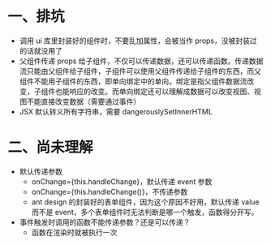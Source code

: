 # 一、排坑
- 调用 ui 库里封装好的组件时，不要乱加属性，会被当作 props，没被封装过的话就没用了
- 父组件传递 props 给子组件，不仅可以传递数据，还可以传递函数。传递数据流只能由父组件给子组件，子组件可以使用父组件传递给子组件的东西，而父组件不能用子组件的东西，即单向绑定中的单向。绑定是指父组件数据流改变，子组件也能响应的改变。而单向绑定还可以理解成数据可以改变视图、视图不能直接改变数据（需要通过事件）
- JSX 默认转义所有字符串，需要 dangerouslySetInnerHTML

# 二、尚未理解
- 默认传递参数
	- onChange={this.handleChange}，默认传递 event 参数
	- onChange={this.handleChange()}，不传递参数
	- ant design 的封装好的表单组件，因为这个原因不好用，默认传递 value 而不是 event，多个表单组件时无法判断是哪一个触发，函数得分开写。
- 事件触发时调用的函数不能传递参数？还是可以传递？
	- 函数在渲染时就被执行一次